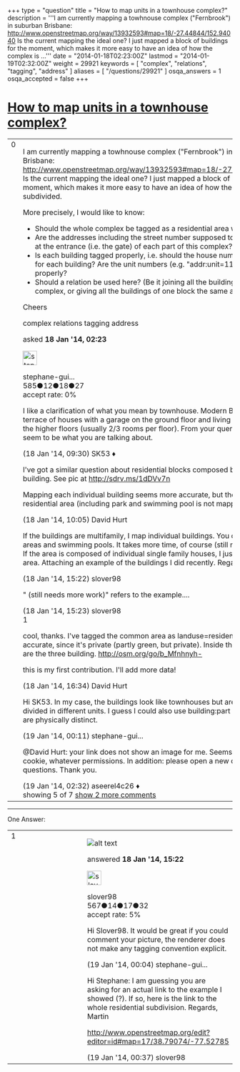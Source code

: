 +++
type = "question"
title = "How to map units in a townhouse complex?"
description = '''I am currently mapping a towhnouse complex (&quot;Fernbrook&quot;) in suburban Brisbane: http://www.openstreetmap.org/way/13932593#map=18/-27.44844/152.94040 Is the current mapping the ideal one? I just mapped a block of buildings for the moment, which makes it more easy to have an idea of how the complex is ...'''
date = "2014-01-18T02:23:00Z"
lastmod = "2014-01-19T02:32:00Z"
weight = 29921
keywords = [ "complex", "relations", "tagging", "address" ]
aliases = [ "/questions/29921" ]
osqa_answers = 1
osqa_accepted = false
+++

<div class="headNormal">

# [How to map units in a townhouse complex?](/questions/29921/how-to-map-units-in-a-townhouse-complex)

</div>

<div id="main-body">

<div id="askform">

<table id="question-table" style="width:100%;">
<colgroup>
<col style="width: 50%" />
<col style="width: 50%" />
</colgroup>
<tbody>
<tr>
<td style="width: 30px; vertical-align: top"><div class="vote-buttons">
<span id="post-29921-upvote" class="ajax-command post-vote up" rel="nofollow" title="I like this post (click again to cancel)"> </span>
<div id="post-29921-score" class="post-score" title="current number of votes">
0
</div>
<span id="post-29921-downvote" class="ajax-command post-vote down" rel="nofollow" title="I dont like this post (click again to cancel)"> </span> <span id="favorite-mark" class="ajax-command favorite-mark" rel="nofollow" title="mark/unmark this question as favorite (click again to cancel)"> </span>
<div id="favorite-count" class="favorite-count">
&#10;</div>
</div></td>
<td><div id="item-right">
<div class="question-body">
<p>I am currently mapping a towhnouse complex ("Fernbrook") in suburban Brisbane: <a href="http://www.openstreetmap.org/way/13932593#map=18/-27.44844/152.94040">http://www.openstreetmap.org/way/13932593#map=18/-27.44844/152.94040</a> Is the current mapping the ideal one? I just mapped a block of buildings for the moment, which makes it more easy to have an idea of how the complex is subdivided.</p>
<p>More precisely, I would like to know:</p>
<ul>
<li>Should the whole complex be tagged as a residential area with a name?</li>
<li>Are the addresses including the street number supposed to be a node placed at the entrance (i.e. the gate) of each part of this complex?</li>
<li>Is each building tagged properly, i.e. should the house number also be tagged for each building? Are the unit numbers (e.g. "addr:unit=11,12,13") tagged properly?</li>
<li>Should a relation be used here? (Be it joining all the buildings as part of the complex, or giving all the buildings of one block the same address)</li>
</ul>
<p>Cheers</p>
</div>
<div id="question-tags" class="tags-container tags">
<span class="post-tag tag-link-complex" rel="tag" title="see questions tagged &#39;complex&#39;">complex</span> <span class="post-tag tag-link-relations" rel="tag" title="see questions tagged &#39;relations&#39;">relations</span> <span class="post-tag tag-link-tagging" rel="tag" title="see questions tagged &#39;tagging&#39;">tagging</span> <span class="post-tag tag-link-address" rel="tag" title="see questions tagged &#39;address&#39;">address</span>
</div>
<div id="question-controls" class="post-controls">
&#10;</div>
<div class="post-update-info-container">
<div class="post-update-info post-update-info-user">
<p>asked <strong>18 Jan '14, 02:23</strong></p>
<img src="https://secure.gravatar.com/avatar/19c111f5c672fdb25353073c835f6a38?s=32&amp;d=identicon&amp;r=g" class="gravatar" width="32" height="32" alt="stephane-guillou&#39;s gravatar image" />
<p><span>stephane-gui...</span><br />
<span class="score" title="585 reputation points">585</span><span title="12 badges"><span class="badge1">●</span><span class="badgecount">12</span></span><span title="18 badges"><span class="silver">●</span><span class="badgecount">18</span></span><span title="27 badges"><span class="bronze">●</span><span class="badgecount">27</span></span><br />
<span class="accept_rate" title="Rate of the user&#39;s accepted answers">accept rate:</span> <span title="stephane-guillou has no accepted answers">0%</span></p>
</div>
</div>
<div id="comments-container-29921" class="comments-container">
<span id="29929"></span>
<div id="comment-29929" class="comment">
<div id="post-29929-score" class="comment-score">
&#10;</div>
<div class="comment-text">
<p>I like a clarification of what you mean by townhouse. Modern British context is a terrace of houses with a garage on the ground floor and living accommodation on the higher floors (usually 2/3 rooms per floor). From your query this does not seem to be what you are talking about.</p>
</div>
<div id="comment-29929-info" class="comment-info">
<span class="comment-age">(18 Jan '14, 09:30)</span> <span class="comment-user userinfo">SK53 ♦</span>
</div>
</div>
<span id="29930"></span>
<div id="comment-29930" class="comment">
<div id="post-29930-score" class="comment-score">
&#10;</div>
<div class="comment-text">
<p>I've got a similar question about residential blocks composed by more than one building. See pic at <a href="http://sdrv.ms/1dDVv7n">http://sdrv.ms/1dDVv7n</a></p>
<p>Mapping each individual building seems more accurate, but then the whole residential area (including park and swimming pool is not mapped...</p>
</div>
<div id="comment-29930-info" class="comment-info">
<span class="comment-age">(18 Jan '14, 10:05)</span> <span class="comment-user userinfo">David Hurt</span>
</div>
</div>
<span id="29935"></span>
<div id="comment-29935" class="comment">
<div id="post-29935-score" class="comment-score">
&#10;</div>
<div class="comment-text">
<p>If the buildings are multifamily, I map individual buildings. You can also add green areas and swimming pools. It takes more time, of course (still needs more work). If the area is composed of individual single family houses, I just do one residential area. Attaching an example of the buildings I did recently. Regards, Martin</p>
</div>
<div id="comment-29935-info" class="comment-info">
<span class="comment-age">(18 Jan '14, 15:22)</span> <span class="comment-user userinfo">slover98</span>
</div>
</div>
<span id="29936"></span>
<div id="comment-29936" class="comment">
<div id="post-29936-score" class="comment-score">
&#10;</div>
<div class="comment-text">
<p>" (still needs more work)" refers to the example....</p>
</div>
<div id="comment-29936-info" class="comment-info">
<span class="comment-age">(18 Jan '14, 15:23)</span> <span class="comment-user userinfo">slover98</span>
</div>
</div>
<span id="29941"></span>
<div id="comment-29941" class="comment">
<div id="post-29941-score" class="comment-score">
1
</div>
<div class="comment-text">
<p>cool, thanks. I've tagged the common area as landuse=residential, I think it's more accurate, since it's private (partly green, but private). Inside the residential area are the three building. <a href="http://osm.org/go/b_Mfnhnyh-">http://osm.org/go/b_Mfnhnyh-</a></p>
<p>this is my first contribution. I'll add more data!</p>
</div>
<div id="comment-29941-info" class="comment-info">
<span class="comment-age">(18 Jan '14, 16:34)</span> <span class="comment-user userinfo">David Hurt</span>
</div>
</div>
<span id="29953"></span>
<div id="comment-29953" class="comment not_top_scorer">
<div id="post-29953-score" class="comment-score">
&#10;</div>
<div class="comment-text">
<p>Hi SK53. In my case, the buildings look like townhouses but are horizontally divided in different units. I guess I could also use building:part because the units are physically distinct.</p>
</div>
<div id="comment-29953-info" class="comment-info">
<span class="comment-age">(19 Jan '14, 00:11)</span> <span class="comment-user userinfo">stephane-gui...</span>
</div>
</div>
<span id="29961"></span>
<div id="comment-29961" class="comment not_top_scorer">
<div id="post-29961-score" class="comment-score">
&#10;</div>
<div class="comment-text">
<p><span>@David Hurt</span>: your link does not show an image for me. Seems it needs javascript, cookie, whatever permissions. In addition: please open a new question for... new questions. Thank you.</p>
</div>
<div id="comment-29961-info" class="comment-info">
<span class="comment-age">(19 Jan '14, 02:32)</span> <span class="comment-user userinfo">aseerel4c26 ♦</span>
</div>
</div>
</div>
<div id="comment-tools-29921" class="comment-tools">
<span class="comments-showing"> showing 5 of 7 </span> <a href="#" class="show-all-comments-link">show 2 more comments</a>
</div>
<div class="clear">
&#10;</div>
<div id="comment-29921-form-container" class="comment-form-container">
&#10;</div>
<div class="clear">
&#10;</div>
</div></td>
</tr>
</tbody>
</table>

------------------------------------------------------------------------

<div class="tabBar">

<span id="sort-top"></span>

<div class="headQuestions">

One Answer:

</div>

</div>

<span id="29934"></span>

<div id="answer-container-29934" class="answer">

<table style="width:100%;">
<colgroup>
<col style="width: 50%" />
<col style="width: 50%" />
</colgroup>
<tbody>
<tr>
<td style="width: 30px; vertical-align: top"><div class="vote-buttons">
<span id="post-29934-upvote" class="ajax-command post-vote up" rel="nofollow" title="I like this post (click again to cancel)"> </span>
<div id="post-29934-score" class="post-score" title="current number of votes">
1
</div>
<span id="post-29934-downvote" class="ajax-command post-vote down" rel="nofollow" title="I dont like this post (click again to cancel)"> </span>
</div></td>
<td><div class="item-right">
<div class="answer-body">
<p><img src="http://help.openstreetmap.org/upfiles/residential.GIF" alt="alt text" /></p>
</div>
<div class="answer-controls post-controls">
&#10;</div>
<div class="post-update-info-container">
<div class="post-update-info post-update-info-user">
<p>answered <strong>18 Jan '14, 15:22</strong></p>
<img src="https://secure.gravatar.com/avatar/06b9779157ed5d9958611cdc3b6aa4a7?s=32&amp;d=identicon&amp;r=g" class="gravatar" width="32" height="32" alt="slover98&#39;s gravatar image" />
<p><span>slover98</span><br />
<span class="score" title="567 reputation points">567</span><span title="14 badges"><span class="badge1">●</span><span class="badgecount">14</span></span><span title="17 badges"><span class="silver">●</span><span class="badgecount">17</span></span><span title="32 badges"><span class="bronze">●</span><span class="badgecount">32</span></span><br />
<span class="accept_rate" title="Rate of the user&#39;s accepted answers">accept rate:</span> <span title="slover98 has one accepted answer">5%</span></p>
</img>
</div>
</div>
<div id="comments-container-29934" class="comments-container">
<span id="29951"></span>
<div id="comment-29951" class="comment">
<div id="post-29951-score" class="comment-score">
&#10;</div>
<div class="comment-text">
<p>Hi Slover98. It would be great if you could comment your picture, the renderer does not make any tagging convention explicit.</p>
</div>
<div id="comment-29951-info" class="comment-info">
<span class="comment-age">(19 Jan '14, 00:04)</span> <span class="comment-user userinfo">stephane-gui...</span>
</div>
</div>
<span id="29956"></span>
<div id="comment-29956" class="comment">
<div id="post-29956-score" class="comment-score">
&#10;</div>
<div class="comment-text">
<p>Hi Stephane: I am guessing you are asking for an actual link to the example I showed (?). If so, here is the link to the whole residential subdivision. Regards, Martin</p>
<p><a href="http://www.openstreetmap.org/edit?editor=id#map=17/38.79074/-77.52785">http://www.openstreetmap.org/edit?editor=id#map=17/38.79074/-77.52785</a></p>
</div>
<div id="comment-29956-info" class="comment-info">
<span class="comment-age">(19 Jan '14, 00:37)</span> <span class="comment-user userinfo">slover98</span>
</div>
</div>
</div>
<div id="comment-tools-29934" class="comment-tools">
&#10;</div>
<div class="clear">
&#10;</div>
<div id="comment-29934-form-container" class="comment-form-container">
&#10;</div>
<div class="clear">
&#10;</div>
</div></td>
</tr>
</tbody>
</table>

</div>

<div class="paginator-container-left">

</div>

</div>

</div>


